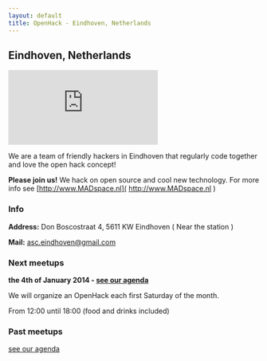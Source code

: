 ```yaml
---
layout: default
title: OpenHack - Eindhoven, Netherlands
---
```


## Eindhoven, Netherlands

![Photo of our hackers!](http://wiki.madspace.nl/lib/exe/fetch.php?media=p1010110_small.jpg)

We are a team of friendly hackers in Eindhoven that regularly code together and love the open hack concept! 

**Please join us!** We hack on open source and cool new technology. For more info see [http://www.MADspace.nl]( http://www.MADspace.nl )

### Info

**Address:** Don Boscostraat 4, 5611 KW Eindhoven ( Near the station )

**Mail:**  [asc.eindhoven@gmail.com]( asc.eindhoven@gmail.com )

### Next meetups
**the 4th of January 2014 - [see our agenda](http://www.meetup.com)**

We will organize an OpenHack each first Saturday of the month. 

From 12:00 until 18:00 (food and drinks included)

### Past meetups

[see our agenda](http://www.meetup.com/)
